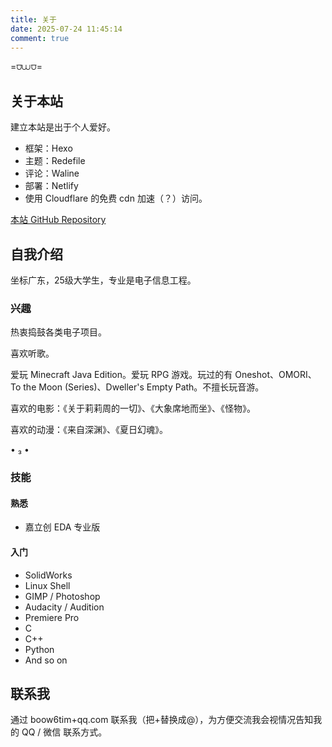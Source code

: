 ```yaml
---
title: 关于
date: 2025-07-24 11:45:14
comment: true
---
```


=⩌⩊⩌=

## 关于本站

建立本站是出于个人爱好。

- 框架：Hexo
- 主题：Redefile
- 评论：Waline
- 部署：Netlify
- 使用 Cloudflare 的免费 cdn 加速（？）访问。

[本站 GitHub Repository](https://github.com/BOOW6/kblog)



## 自我介绍

坐标广东，25级大学生，专业是电子信息工程。

### 兴趣

热衷捣鼓各类电子项目。

喜欢听歌。

爱玩 Minecraft Java Edition。爱玩 RPG 游戏。玩过的有 Oneshot、OMORI、To the Moon (Series)、Dweller's Empty Path。不擅长玩音游。

喜欢的电影：《关于莉莉周的一切》、《大象席地而坐》、《怪物》。

喜欢的动漫：《来自深渊》、《夏日幻魂》。

• ₃ •

### 技能

#### 熟悉

- 嘉立创 EDA 专业版

#### 入门

- SolidWorks
- Linux Shell
- GIMP / Photoshop
- Audacity / Audition
- Premiere Pro
- C
- C++
- Python
- And so on



## 联系我

通过 boow6tim+qq.com 联系我（把+替换成@），为方便交流我会视情况告知我的 QQ / 微信 联系方式。
